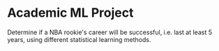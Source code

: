 # Academic ML Project

Determine if a NBA rookie's career will be successful, i.e. last at least 5 years, using different statistical learning methods. 
